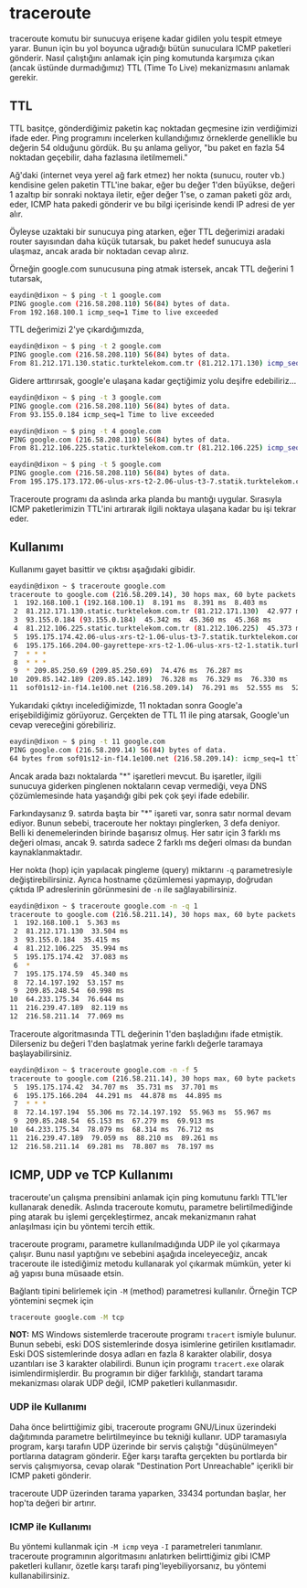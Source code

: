 # traceroute

traceroute komutu bir sunucuya erişene kadar gidilen yolu tespit etmeye yarar. Bunun için bu yol boyunca uğradığı bütün sunuculara ICMP paketleri gönderir. Nasıl çalıştığını anlamak için ping komutunda karşımıza çıkan (ancak üstünde durmadığımız) TTL (Time To Live) mekanizmasını anlamak gerekir.

## TTL

TTL basitçe, gönderdiğimiz paketin kaç noktadan geçmesine izin verdiğimizi ifade eder. Ping programını incelerken kullandığımız örneklerde genellikle bu değerin 54 olduğunu gördük. Bu şu anlama geliyor, "bu paket en fazla 54 noktadan geçebilir, daha fazlasına iletilmemeli."

Ağ'daki (internet veya yerel ağ fark etmez) her nokta (sunucu, router vb.) kendisine gelen paketin TTL'ine bakar, eğer bu değer 1'den büyükse, değeri 1 azaltıp bir sonraki  noktaya iletir, eğer değer 1'se, o zaman paketi göz ardı, eder, ICMP hata pakedi gönderir ve bu bilgi içerisinde kendi IP adresi de yer alır.

Öyleyse uzaktaki bir sunucuya ping atarken, eğer TTL değerimizi aradaki router sayısından daha küçük tutarsak, bu paket hedef sunucuya asla ulaşmaz, ancak arada bir noktadan cevap alırız.

Örneğin google.com sunucusuna ping atmak istersek, ancak TTL değerini 1 tutarsak,

```bash
eaydin@dixon ~ $ ping -t 1 google.com
PING google.com (216.58.208.110) 56(84) bytes of data.
From 192.168.100.1 icmp_seq=1 Time to live exceeded
```

TTL değerimizi 2'ye çıkardığımızda,

```bash
eaydin@dixon ~ $ ping -t 2 google.com
PING google.com (216.58.208.110) 56(84) bytes of data.
From 81.212.171.130.static.turktelekom.com.tr (81.212.171.130) icmp_seq=1 Time to live exceeded
```

Gidere arttırırsak, google'e ulaşana kadar geçtiğimiz yolu deşifre edebiliriz...

```bash
eaydin@dixon ~ $ ping -t 3 google.com
PING google.com (216.58.208.110) 56(84) bytes of data.
From 93.155.0.184 icmp_seq=1 Time to live exceeded
```

```bash
eaydin@dixon ~ $ ping -t 4 google.com
PING google.com (216.58.208.110) 56(84) bytes of data.
From 81.212.106.225.static.turktelekom.com.tr (81.212.106.225) icmp_seq=4 Time to live exceeded
```

```bash
eaydin@dixon ~ $ ping -t 5 google.com
PING google.com (216.58.208.110) 56(84) bytes of data.
From 195.175.173.172.06-ulus-xrs-t2-2.06-ulus-t3-7.statik.turktelekom.com.tr (195.175.173.172) icmp_seq=1 Time to live exceeded
```

Traceroute programı da aslında arka planda bu mantığı uygular. Sırasıyla ICMP paketlerimizin TTL'ini artırarak ilgili noktaya ulaşana kadar bu işi tekrar eder.

## Kullanımı

Kullanımı gayet basittir ve çıktısı aşağıdaki gibidir.

```bash
eaydin@dixon ~ $ traceroute google.com
traceroute to google.com (216.58.209.14), 30 hops max, 60 byte packets
 1  192.168.100.1 (192.168.100.1)  8.191 ms  8.391 ms  8.403 ms
 2  81.212.171.130.static.turktelekom.com.tr (81.212.171.130)  42.977 ms  45.323 ms  45.343 ms
 3  93.155.0.184 (93.155.0.184)  45.342 ms  45.360 ms  45.368 ms
 4  81.212.106.225.static.turktelekom.com.tr (81.212.106.225)  45.373 ms  45.377 ms  45.401 ms
 5  195.175.174.42.06-ulus-xrs-t2-1.06-ulus-t3-7.statik.turktelekom.com.tr (195.175.174.42)  45.404 ms  45.414 ms  45.420 ms
 6  195.175.166.204.00-gayrettepe-xrs-t2-1.06-ulus-xrs-t2-1.statik.turktelekom.com.tr (195.175.166.204)  5123.341 ms * *
 7  * * *
 8  * * *
 9  * 209.85.250.69 (209.85.250.69)  74.476 ms  76.287 ms
10  209.85.142.189 (209.85.142.189)  76.328 ms  76.329 ms  76.330 ms
11  sof01s12-in-f14.1e100.net (216.58.209.14)  76.291 ms  52.555 ms  52.308 ms
```

Yukarıdaki çıktıyı incelediğimizde, 11 noktadan sonra Google'a erişebildiğimiz görüyoruz. Gerçekten de TTL 11 ile ping atarsak, Google'un cevap vereceğini görebiliriz.

```bash
eaydin@dixon ~ $ ping -t 11 google.com
PING google.com (216.58.209.14) 56(84) bytes of data.
64 bytes from sof01s12-in-f14.1e100.net (216.58.209.14): icmp_seq=1 ttl=54 time=51.5 ms
```

Ancak arada bazı noktalarda "*" işaretleri mevcut. Bu işaretler, ilgili sunucuya giderken pinglenen noktaların cevap vermediği, veya DNS çözümlemesinde hata yaşandığı gibi pek çok şeyi ifade edebilir.

Farkındaysanız 9. satırda başta bir "*" işareti var, sonra satır normal devam ediyor. Bunun sebebi, traceroute her noktayı pinglerken, 3 defa deniyor. Belli ki denemelerinden birinde başarısız olmuş. Her satır için 3 farklı ms değeri olması, ancak 9. satırda sadece 2 farklı ms değeri olması da bundan kaynaklanmaktadır.

Her nokta (hop) için yapılacak pingleme (query) miktarını ```-q``` parametresiyle değiştirebilirsiniz. Ayrıca hostname çözümlemesi yapmayıp, doğrudan çıktıda IP adreslerinin görünmesini de ```-n``` ile sağlayabilirsiniz.

```bash
eaydin@dixon ~ $ traceroute google.com -n -q 1
traceroute to google.com (216.58.211.14), 30 hops max, 60 byte packets
 1  192.168.100.1  5.363 ms
 2  81.212.171.130  33.504 ms
 3  93.155.0.184  35.415 ms
 4  81.212.106.225  35.994 ms
 5  195.175.174.42  37.083 ms
 6  *
 7  195.175.174.59  45.340 ms
 8  72.14.197.192  53.157 ms
 9  209.85.248.54  60.998 ms
10  64.233.175.34  76.644 ms
11  216.239.47.189  82.119 ms
12  216.58.211.14  77.069 ms
```

Traceroute algoritmasında TTL değerinin 1'den başladığını ifade etmiştik. Dilerseniz bu değeri 1'den başlatmak yerine farklı değerle taramaya başlayabilirsiniz.

```bash
eaydin@dixon ~ $ traceroute google.com -n -f 5
traceroute to google.com (216.58.211.14), 30 hops max, 60 byte packets
 5  195.175.174.42  34.707 ms  35.731 ms  37.701 ms
 6  195.175.166.204  44.291 ms  44.878 ms  44.895 ms
 7  * * *
 8  72.14.197.194  55.306 ms 72.14.197.192  55.963 ms  55.967 ms
 9  209.85.248.54  65.153 ms  67.279 ms  69.913 ms
10  64.233.175.34  78.079 ms  68.314 ms  76.712 ms
11  216.239.47.189  79.059 ms  88.210 ms  89.261 ms
12  216.58.211.14  69.281 ms  78.807 ms  78.197 ms
```

## ICMP, UDP ve TCP Kullanımı

traceroute'un çalışma prensibini anlamak için ping komutunu farklı TTL'ler kullanarak denedik. Aslında traceroute komutu, parametre belirtilmediğinde ping atarak bu işlemi gerçekleştirmez, ancak mekanizmanın rahat anlaşılması için bu yöntemi tercih ettik.

traceroute programı, parametre kullanılmadığında UDP ile yol çıkarmaya çalışır. Bunu nasıl yaptığını ve sebebini aşağıda inceleyeceğiz, ancak traceroute ile istediğimiz metodu kullanarak yol çıkarmak mümkün, yeter ki ağ yapısı buna müsaade etsin.

Bağlantı tipini belirlemek için ```-M``` (method) parametresi kullanılır. Örneğin TCP yöntemini seçmek için

```bash
traceroute google.com -M tcp
```

**NOT:** MS Windows sistemlerde traceroute programı ```tracert``` ismiyle bulunur. Bunun sebebi, eski DOS sistemlerinde dosya isimlerine getirilen kısıtlamadır. Eski DOS sistemlerinde dosya adları en fazla 8 karakter olabilir, dosya uzantıları ise 3 karakter olabilirdi. Bunun için programı ```tracert.exe``` olarak isimlendirmişlerdir. Bu programın bir diğer farklılığı, standart tarama mekanizması olarak UDP değil, ICMP paketleri kullanmasıdır.

### UDP ile Kullanımı

Daha önce belirttiğimiz gibi, traceroute programı GNU/Linux üzerindeki dağıtımında parametre belirtilmeyince bu tekniği kullanır. UDP taramasıyla program, karşı tarafın UDP üzerinde bir servis çalıştığı "düşünülmeyen" portlarına datagram gönderir. Eğer karşı tarafta gerçekten bu portlarda bir servis çalışmıyorsa, cevap olarak "Destination Port Unreachable" içerikli bir ICMP paketi gönderir.

traceroute UDP üzerinden tarama yaparken, 33434 portundan başlar, her hop'ta değeri bir artırır.


### ICMP ile Kullanımı

Bu yöntemi kullanmak için ```-M icmp``` veya ```-I``` parametreleri tanımlanır. traceroute programının algoritmasını anlatırken belirttiğimiz gibi ICMP paketleri kullanır, özetle karşı tarafı ping'leyebiliyorsanız, bu yöntemi kullanabilirsiniz.



